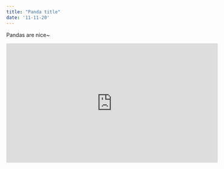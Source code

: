 ```yaml
---
title: "Panda title"
date: '11-11-20'
---
```


Pandas are nice~

<iframe width="560" height="315" src="https://www.youtube.com/embed/4n0xNbfJLR8" frameborder="0" allowfullscreen></iframe>
